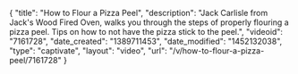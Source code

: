 {
    "title": "How to Flour a Pizza Peel",
    "description": "Jack Carlisle from Jack's Wood Fired Oven, walks you through the steps of properly flouring a pizza peel.  Tips on how to not have the pizza stick to the peel.",
    "videoid": "7161728",
    "date_created": "1389711453",
    "date_modified": "1452132038",
    "type": "captivate",
    "layout": "video",
    "url": "\/v\/how-to-flour-a-pizza-peel\/7161728"
}
